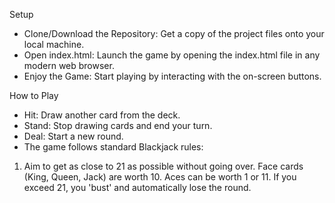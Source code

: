 Setup
- Clone/Download the Repository: Get a copy of the project files onto your local machine.
- Open index.html: Launch the game by opening the index.html file in any modern web browser.
- Enjoy the Game: Start playing by interacting with the on-screen buttons.

How to Play
- Hit: Draw another card from the deck.
- Stand: Stop drawing cards and end your turn.
- Deal: Start a new round.
- The game follows standard Blackjack rules:

1. Aim to get as close to 21 as possible without going over.
Face cards (King, Queen, Jack) are worth 10. Aces can be worth 1 or 11.
If you exceed 21, you 'bust' and automatically lose the round.
